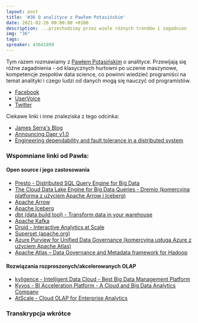 ```yaml
---
layout: post
title: '#36 O analityce z Pawłem Potasińskim'
date: 2021-02-26 00:00:00 +0100
description: ...przechodzimy przez wiele różnych trendów i zagadnien
img: "36"
tags:
spreaker: 43641899
---
```

Tym razem rozmawiamy z [Pawłem Potasińskim](https://www.linkedin.com/in/pawelpotasinski/) o analityce. Przewijają się różne zagadnienia - od klasycznych hurtowni po uczenie maszynowe, kompetencje zespołów data science, co powinni wiedzieć programiści na temat analityki i czego ludzi od danych mogą się nauczyć od programistów.

- [Facebook](https://www.facebook.com/patoarchitekci/)
- [UserVoice](https://github.com/patoarchitekci/uservoice/issues)
- [Twitter](https://twitter.com/patoarchitekci)

Ciekawe linki i inne znaleziska z tego odcinka:

- [James Serra's Blog](https://www.jamesserra.com/archive/2021/02/data-mesh/)
- [Announcing Dapr v1.0](https://blog.dapr.io/posts/2021/02/17/announcing-dapr-v1.0/)
- [Engineering dependability and fault tolerance in a distributed system](https://ably.com/blog/engineering-dependability-and-fault-tolerance-in-a-distributed-system)

### Wspomniane linki od Pawła:

#### Open source i jego zastosowania

- [Presto - Distributed SQL Query Engine for Big Data](https://prestodb.io/)
- [The Cloud Data Lake Engine for Big Data Queries - Dremio (komercyjna platforma z użyciem Apache Arrow i Iceberg)](https://www.dremio.com/)
- [Apache Arrow](https://arrow.apache.org/)
- [Apache Iceberg](https://iceberg.apache.org/)
- [dbt (data build tool) - Transform data in your warehouse](https://www.getdbt.com/)
- [Apache Kafka](http://kafka.apache.org/)
- [Druid - Interactive Analytics at Scale](https://druid.apache.org/)
- [Superset (apache.org)](https://superset.apache.org/)
- [Azure Purview for Unified Data Governance (komercyjna usługa Azure z użyciem Apache Atlas)](https://azure.microsoft.com/en-us/services/purview/)
- [Apache Atlas – Data Governance and Metadata framework for Hadoop](http://atlas.apache.org/#/)

#### Rozwiązania rozproszonych/akcelerowanych OLAP

- [kyligence - Intelligent Data Cloud - Best Big Data Management Platform](https://kyligence.io/)
- [Kyvos - BI Acceleration Platform - A Cloud and Big Data Analytics Company](https://www.kyvosinsights.com/)
- [AtScale - Cloud OLAP for Enterprise Analytics](https://www.atscale.com/)

### Transkrypcja wkrótce
